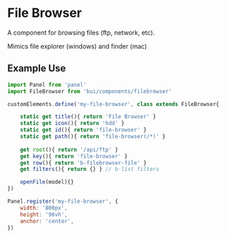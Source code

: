 File Browser
===============

A component for browsing files (ftp, network, etc).

Mimics file explorer (windows) and finder (mac)

## Example Use
```js
import Panel from 'panel'
import FileBrowser from 'bui/components/filebrowser'

customElements.define('my-file-browser', class extends FileBrowser{

    static get title(){ return 'File Browser' }
	static get icon(){ return 'hdd' }
    static get id(){ return 'file-browser' }
    static get path(){ return 'file-browser(/*)' }
    
    get root(){ return '/api/ftp' }
    get key(){ return 'file-browser' }
    get row(){ return 'b-filebrowser-file' }
    get filters(){ return {} } // b-list filters

    openFile(model){}
})

Panel.register('my-file-browser', {
    width: '800px',
    height: '96vh',
    anchor: 'center',
})
```